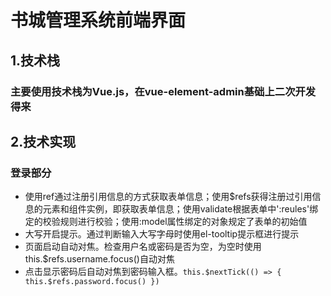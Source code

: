 # 书城管理系统前端界面
## 1.技术栈
### 主要使用技术栈为Vue.js，在vue-element-admin基础上二次开发得来
## 2.技术实现
### 登录部分
* 使用ref通过注册引用信息的方式获取表单信息；使用$refs获得注册过引用信息的元素和组件实例，即获取表单信息；使用validate根据表单中':reules'绑定的校验规则进行校验；使用:model属性绑定的对象规定了表单的初始值
* 大写开启提示。通过判断输入大写字母时使用el-tooltip提示框进行提示
* 页面启动自动对焦。检查用户名或密码是否为空，为空时使用this.$refs.username.focus()自动对焦
* 点击显示密码后自动对焦到密码输入框。` this.$nextTick(() => { this.$refs.password.focus() }) `